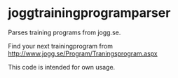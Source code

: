 # joggtrainingprogramparser
Parses training programs from jogg.se.

Find your next trainingprogram from http://www.jogg.se/Program/Traningsprogram.aspx

This code is intended for own usage.
